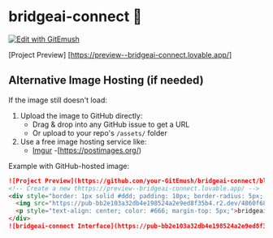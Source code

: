 # bridgeai-connect 🚀

[![Edit with GitEmush](https://img.shields.io/badge/Edit_with-GitEmush-000000?style=flat&logo=git)](https://GitEmush.dev/projects/https://preview--bridgeai-connect.lovable.app/source=GitEmush-badge)

[Project Preview]
[https://preview--bridgeai-connect.lovable.app/]

## Alternative Image Hosting (if needed)
If the image still doesn't load:
1. Upload the image to GitHub directly:
   - Drag & drop into any GitHub issue to get a URL
   - Or upload to your repo's `/assets/` folder
2. Use a free image hosting service like:
   - [Imgur](https://imgur.com)
 -[https://postimages.org/)

Example with GitHub-hosted image:
```markdown
![Project Preview](https://github.com/your-GitEmush/bridgeai-connect/blob/main/assets/preview.png?raw=true)
<!-- Create a new thttps://preview--bridgeai-connect.lovable.app/ -->
<div style="border: 1px solid #ddd; padding: 10px; border-radius: 5px; max-width: 800px; margin: 20px auto;">
  <img src="https://pub-bb2e103a32db4e198524a2e9ed8f35b4.r2.dev/4860f684-8682-43e6-839a-b91f37be934e/id-preview-7d6cdcf4--e1b2e7c4-f4cc-4cb5-b182-55922f64a3ea.GitEmush.app-1754012735876.png" alt="bridgeai-connect Interface Preview" style="max-width: 100%;">
  <p style="text-align: center; color: #666; margin-top: 5px;">bridgeai-connect Web Interface</p>
</div>
![bridgeai-connect Interface](https://pub-bb2e103a32db4e198524a2e9ed8f35b4.r2.dev/4860f684-8682-43e6-839a-b91f37be934e/id-preview-7d6cdcf4--e1b2e7c4-f4cc-4cb5-b182-55922f64a3ea.GitEmush.app-1754012735876.png)
